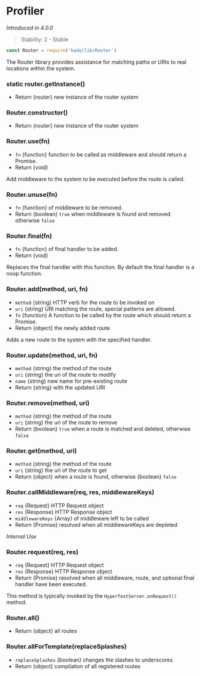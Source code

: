 # Profiler
*Introduced in 4.0.0*
> Stability: 2 - Stable
```js
const Router = require('kado/lib/Router')
```
The Router library provides assistance for matching paths or URIs to real locations within the system.
### static router.getInstance()
* Return {router} new instance of the router system

### Router.constructor()
* Return {router} new instance of the router system

### Router.use(fn)
* `fn` {function} function to be called as middleware and should return a
 Promise.
* Return {void}

Add middleware to the system to be executed before the route is called.

### Router.unuse(fn)
* `fn` {function} of middleware to be removed.
* Return {boolean} `true` when middleware is found and removed otherwise `false`

### Router.final(fn)
* `fn` {function} of final handler to be added.
* Return {void}

Replaces the final handler with this function. By default the final handler is a
noop function.

### Router.add(method, uri, fn)
* `method` {string} HTTP verb for the route to be invoked on
* `uri` {string} URI matching the route, special patterns are allowed.
* `fn` {function} A function to be called by the route which should return a
 Promise.
* Return {object} the newly added route

Adds a new route to the system with the specified handler.

### Router.update(method, uri, fn)
* `method` {string} the method of the route
* `uri` {string} the uri of the route to modify
* `name` {string} new name for pre-existing route
* Return {string} with the updated URI

### Router.remove(method, uri)
* `method` {string} the method of the route
* `uri` {string} the uri of the route to remove
* Return {boolean} `true` when a route is matched and deleted, otherwise `false`

### Router.get(method, uri)
* `method` {string} the method of the route
* `uri` {string} the uri of the route to get
* Return {object} when a route is found, otherwise {boolean} `false`

### Router.callMiddleware(req, res, middlewareKeys)
* `req` {Request} HTTP Request object
* `res` {Response} HTTP Response object
* `middlewareKeys` {Array} of middleware left to be called
* Return {Promise} resolved when all middlewareKeys are depleted

*Internal Use*

### Router.request(req, res)
* `req` {Request} HTTP Request object
* `res` {Response} HTTP Response object
* Return {Promise} resolved when all middleware, route, and optional final
handler have been executed.

This method is typically invoked by the `HyperTextServer.onRequest()` method.

### Router.all()
* Return {object} all routes

### Router.allForTemplate(replaceSplashes)
* `replaceSplashes` {boolean} changes the slashes to underscores
* Return {object} compilation of all registered routes

